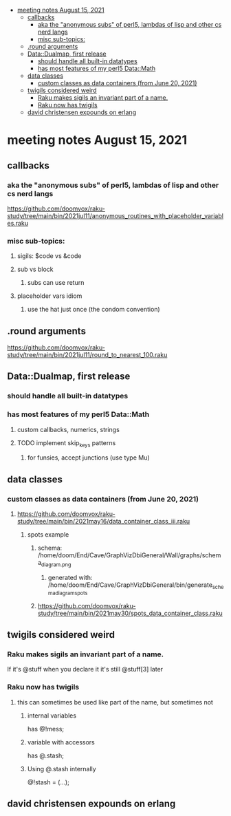 - [meeting notes August 15, 2021](#orgde8510c)
  - [callbacks](#orgbebe848)
    - [aka the "anonymous subs" of perl5, lambdas of lisp and other cs nerd langs](#org577b8a7)
    - [misc sub-topics:](#org8a41ca5)
  - [.round arguments](#org15ad111)
  - [Data::Dualmap, first release](#org767eb74)
    - [should handle all built-in datatypes](#orgdb70fd9)
    - [has most features of my perl5 Data::Math](#orgb9ad726)
  - [data classes](#orga7173f3)
    - [custom classes as data containers (from June 20, 2021)](#org2668f2d)
  - [twigils considered weird](#org712ea0b)
    - [Raku makes sigils an invariant part of a name.](#org29750bf)
    - [Raku now has twigils](#org57de9b1)
  - [david christensen expounds on erlang](#orgd9aa879)


<a id="orgde8510c"></a>

# meeting notes August 15, 2021


<a id="orgbebe848"></a>

## callbacks


<a id="org577b8a7"></a>

### aka the "anonymous subs" of perl5, lambdas of lisp and other cs nerd langs

<https://github.com/doomvox/raku-study/tree/main/bin/2021jul11/anonymous_routines_with_placeholder_variables.raku>


<a id="org8a41ca5"></a>

### misc sub-topics:

1.  sigils: $code vs &code

2.  sub vs block

    1.  subs can use return

3.  placeholder vars idiom

    1.  use the hat just once (the condom convention)


<a id="org15ad111"></a>

## .round arguments

<https://github.com/doomvox/raku-study/tree/main/bin/2021jul11/round_to_nearest_100.raku>


<a id="org767eb74"></a>

## Data::Dualmap, first release


<a id="orgdb70fd9"></a>

### should handle all built-in datatypes


<a id="orgb9ad726"></a>

### has most features of my perl5 Data::Math

1.  custom callbacks, numerics, strings

2.  TODO implement skip<sub>keys</sub> patterns

    1.  for funsies, accept junctions (use type Mu)


<a id="orga7173f3"></a>

## data classes


<a id="org2668f2d"></a>

### custom classes as data containers (from June 20, 2021)

1.  <https://github.com/doomvox/raku-study/tree/main/bin/2021may16/data_container_class_iii.raku>

    1.  spots example
    
        1.  schema: /home/doom/End/Cave/GraphVizDbiGeneral/Wall/graphs/schema<sub>diagram.png</sub>
        
            1.  generated with: /home/doom/End/Cave/GraphVizDbiGeneral/bin/generate<sub>schema</sub><sub>diagram</sub><sub>spots</sub>
        
        2.  <https://github.com/doomvox/raku-study/tree/main/bin/2021may30/spots_data_container_class.raku>


<a id="org712ea0b"></a>

## twigils considered weird


<a id="org29750bf"></a>

### Raku makes sigils an invariant part of a name.

If it's @stuff when you declare it it's still @stuff[3] later


<a id="org57de9b1"></a>

### Raku now has twigils

1.  this can sometimes be used like part of the name, but sometimes not

    1.  internal variables
    
        has @!mess;
    
    2.  variable with accessors
    
        has @.stash;
    
    3.  Using @.stash internally
    
        @!stash = (&#x2026;);


<a id="orgd9aa879"></a>

## david christensen expounds on erlang
